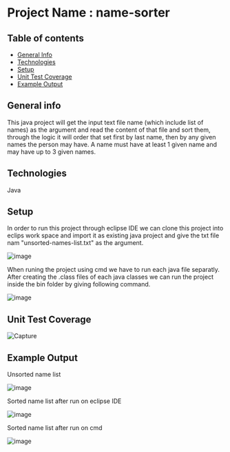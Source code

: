 # Project Name : name-sorter
## Table of contents
* [General Info](#general-info)
* [Technologies](#technologies)
* [Setup](#setup)
* [Unit Test Coverage](#setup)
* [Example Output](#example-output)

## General info
This java project will get the input text file name (which include list of names) as the argument and read the content of that file and sort them, through the logic it will order that set first by last name, then by any given names the person may have. A name must have at least 1 given name and may have up to 3 given names.

## Technologies
Java

## Setup
In order to run this project through  eclipse IDE we can clone this project into eclips work space and import it as existing java project and give the txt file nam "unsorted-names-list.txt" as the argument.

![image](https://user-images.githubusercontent.com/30286530/146782331-5bdd0520-3747-4218-8883-4a37520392ea.png)

When runing the project using cmd we have to run each java file separatly. After creating the .class files of each java classes we can run the project inside the bin folder by giving following command.

![image](https://user-images.githubusercontent.com/30286530/146847241-0d7cc68d-c9ac-49de-80ed-3efccecd20c0.png)

## Unit Test Coverage

![Capture](https://user-images.githubusercontent.com/30286530/146784868-c3daf6e9-af99-4e8e-a4de-c9aa31b736de.JPG)


## Example Output

Unsorted name list

![image](https://user-images.githubusercontent.com/30286530/146783421-430e7085-5b00-45f8-9fe5-e5ad6ef3f7ef.png)

Sorted name list after run on eclipse IDE

![image](https://user-images.githubusercontent.com/30286530/146784056-18b15008-0e2f-4261-921e-8cc768296986.png)

Sorted name list after run on cmd

![image](https://user-images.githubusercontent.com/30286530/146783643-42fdf1f5-0daf-46f2-90d5-97bb4818be5e.png)
